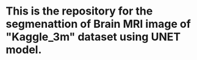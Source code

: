 # This is the repository for the segmenattion of Brain MRI image of "Kaggle_3m" dataset using UNET model.
